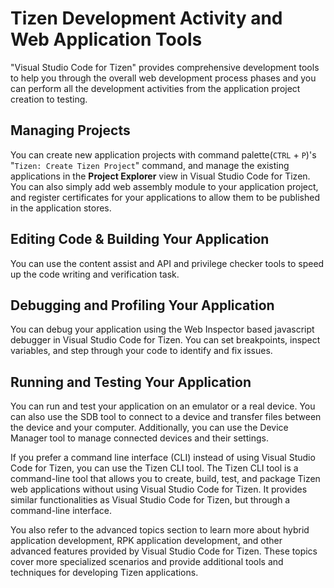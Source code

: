 # Tizen Development Activity and Web Application Tools

"Visual Studio Code for Tizen" provides  comprehensive development tools to help you through the overall web development process phases and you can perform all the development activities from the application project creation to testing.

## Managing Projects
<!-- 
  - createing project
  - wasm
  - app sigining (\w certificate manager)
-->
 You can create new application projects with command palette(`CTRL` + `P`)'s  "`Tizen: Create Tizen Project`" command, and manage the existing applications in the **Project Explorer** view in Visual Studio Code for Tizen. You can also simply add web assembly module to your application project, and register certificates for your applications to allow them to be published in the application stores.

## Editing Code & Building Your Application
You can use the content assist and API and privilege checker tools to speed up the code writing and verification task.
<!-- 
  - content assist
  - api & privilege checker
  - application build commands
-->

<!-- ## Configuring Your Application 
 - config editor
 - resouece manager (po editor)
-->

## Debugging and Profiling Your Application
<!-- 
 - Debug Application   
 - 
-->
You can debug your application using the Web Inspector based javascript debugger in Visual Studio Code for Tizen. You can set breakpoints, inspect variables, and step through your code to identify and fix issues. 

## Running and Testing Your Application
<!-- 
- emulator
- sdb
- device manager
- TV Web Simulator
-->
You can run and test your application on an emulator or a real device. You can also use the SDB tool to connect to a device and transfer files between the device and your computer. Additionally, you can use the Device Manager tool to manage connected devices and their settings.


<!-- ## Command Line Interface
- CLI
-->
If you prefer a command line interface (CLI) instead of using Visual Studio Code for Tizen, you can use the Tizen CLI tool. The Tizen CLI tool is a command-line tool that allows you to create, build, test, and package Tizen web applications without using Visual Studio Code for Tizen. It provides similar functionalities as Visual Studio Code for Tizen, but through a command-line interface.

<!-- ## Advanced Topics
- Hybrid Application Development
- RPK Application Development
- Tizen Command Palette commands
-->
You also refer to the advanced topics section to learn more about hybrid application development, RPK application development, and other advanced features provided by Visual Studio Code for Tizen. These topics cover more specialized scenarios and provide additional tools and techniques for developing Tizen applications.